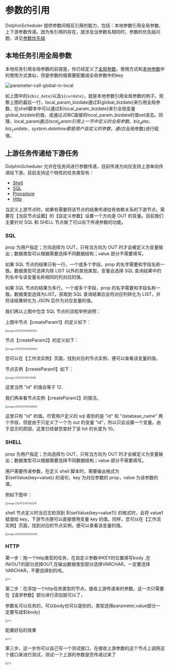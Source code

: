 # 参数的引用

DolphinScheduler 提供参数间相互引用的能力，包括：本地参数引用全局参数、上下游参数传递。因为有引用的存在，就涉及当参数名相同时，参数的优先级问题，详见[参数优先级](priority.md)

## 本地任务引用全局参数

本地任务引用全局参数的前提是，你已经定义了[全局参数](global.md)，使用方式和[本地参数](local.md)中的使用方式类似，但是参数的值需要配置成全局参数中的key

![parameter-call-global-in-local](/img/global_parameter.png)

如上图中的`${biz_date}`以及`${curdate}`，就是本地参数引用全局参数的例子。观察上图的最后一行，local_param_bizdate通过\${global_bizdate}来引用全局参数，在shell脚本中可以通过\${local_param_bizdate}来引全局变量 global_bizdate的值，或通过JDBC直接将local_param_bizdate的值set进去。同理，local_param通过${local_param}引用上一节中定义的全局参数。​biz_date、biz_curdate、system.datetime都是用户自定义的参数，通过${全局参数}进行赋值。

## 上游任务传递给下游任务

DolphinScheduler 允许在任务间进行参数传递，目前传递方向仅支持上游单向传递给下游。目前支持这个特性的任务类型有：

* [Shell](../task/shell.md)
* [SQL](../task/sql.md)
* [Procedure](../task/stored-procedure.md)
* [Http](../task/http.md)

当定义上游节点时，如果有需要将该节点的结果传递给有依赖关系的下游节点，需要在【当前节点设置】的【自定义参数】设置一个方向是 OUT 的变量。目前我们主要针对 SQL 和 SHELL 节点做了可以向下传递参数的功能。

### SQL

prop 为用户指定；方向选择为 OUT，只有当方向为 OUT 时才会被定义为变量输出；数据类型可以根据需要选择不同数据结构；value 部分不需要填写。

如果 SQL 节点的结果只有一行，一个或多个字段，prop 的名字需要和字段名称一致。数据类型可选择为除 LIST 以外的其他类型。变量会选择 SQL 查询结果中的列名中与该变量名称相同的列对应的值。

如果 SQL 节点的结果为多行，一个或多个字段，prop 的名字需要和字段名称一致。数据类型选择为LIST。获取到 SQL 查询结果后会将对应列转化为 LIST<VARCHAR>，并将该结果转化为 JSON 后作为对应变量的值。

我们再以上图中包含 SQL 节点的流程举例说明：

上图中节点【createParam1】的定义如下：

<img src="/img/globalParam/image-20210723104957031.png" alt="image-20210723104957031" style="zoom:50%;" />

节点【createParam2】的定义如下：

<img src="/img/globalParam/image-20210723105026924.png" alt="image-20210723105026924" style="zoom:50%;" />

您可以在【工作流实例】页面，找到对应的节点实例，便可以查看该变量的值。

节点实例【createParam1】如下：

<img src="/img/globalParam/image-20210723105131381.png" alt="image-20210723105131381" style="zoom:50%;" />

这里当然 "id" 的值会等于 12.

我们再来看节点实例【createParam2】的情况。

<img src="/img/globalParam/image-20210723105255850.png" alt="image-20210723105255850" style="zoom:50%;" />

这里只有 "id" 的值。尽管用户定义的 sql 查到的是 "id" 和 "database_name" 两个字段，但是由于只定义了一个为 out 的变量 "id"，所以只会设置一个变量。由于显示的原因，这里已经替您查好了该 list 的长度为 10。

### SHELL

prop 为用户指定；方向选择为 OUT，只有当方向为 OUT 时才会被定义为变量输出；数据类型可以根据需要选择不同数据结构；value 部分不需要填写。


用户需要传递参数，在定义 shell 脚本时，需要输出格式为 ${setValue(key=value)} 的语句，key 为对应参数的 prop，value 为该参数的值。


例如下图中：

<img src="/img/globalParam/image-20210723101242216.png" alt="image-20210723101242216" style="zoom:50%;" />

shell 节点定义时当日志检测到 ${setValue(key=value1)} 的格式时，会将 value1 赋值给 key，下游节点便可以直接使用变量 key 的值。同样，您可以在【工作流实例】页面，找到对应的节点实例，便可以查看该变量的值。

<img src="/img/globalParam/image-20210723102522383.png" alt="image-20210723102522383" style="zoom:50%;" />

### HTTP

第一步：拖一个http类型的任务，在自定义参数中KEY的位置填写body ,在IN/OUT的部分选择OUT,在输出数据类型部分选择VARCHAR，一定要选择VARCHAR，不要选择别的哈。

<img src="/img/httpParam/1-1.png" alt="1-1" style="zoom:50%;" />


第二步：在添加一个http任务类型的节点，接收上游传递来的参数。这一次只需要在【请求参数】部分进行添加就可以了，

参数名可以任务的，可以body也可以是别的，类型选择parameter,value部分一定要写成${body}

<img src="/img/httpParam/1-2.png" alt="1-2" style="zoom:50%;" />

配置好后的效果

<img src="/img/httpParam/1-3.png" alt="1-3" style="zoom:50%;" />


第三步，这一步你可以自己写一个测试接口，在接收上游参数的这个节点上调用这个接口来进行测试，测试一个上游的参数是否传递过来了

<img src="/img/httpParam/1-4.png" alt="1-3" style="zoom:50%;" />
